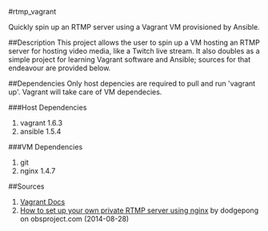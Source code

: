 #rtmp_vagrant

Quickly spin up an RTMP server using a Vagrant VM provisioned by Ansible.

##Description
This project allows the user to spin up a VM hosting an RTMP server for hosting video media, like a Twitch live stream. It also doubles as a simple project for learning Vagrant software and Ansible; sources for that endeavour are provided below.

##Dependencies
Only host depencies are required to pull and run 'vagrant up'. Vagrant will take care of VM dependecies.

###Host Dependencies
1. vagrant 1.6.3
2. ansible 1.5.4

###VM Dependencies
1. git
2. nginx 1.4.7

##Sources
1. [Vagrant Docs](http://docs.vagrantup.com/)
2. [How to set up your own private RTMP server using nginx](https://obsproject.com/forum/resources/how-to-set-up-your-own-private-rtmp-server-using-nginx.50/) by dodgepong on obsproject.com (2014-08-28)
